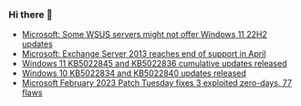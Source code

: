 ### Hi there 👋

<!--START_SECTION:feed-->
* [Microsoft: Some WSUS servers might not offer Windows 11 22H2 updates](https://www.bleepingcomputer.com/news/microsoft/microsoft-some-wsus-servers-might-not-offer-windows-11-22h2-updates/)
* [Microsoft: Exchange Server 2013 reaches end of support in April](https://www.bleepingcomputer.com/news/security/microsoft-exchange-server-2013-reaches-end-of-support-in-april/)
* [Windows 11 KB5022845 and KB5022836 cumulative updates released](https://www.bleepingcomputer.com/news/microsoft/windows-11-kb5022845-and-kb5022836-cumulative-updates-released/)
* [Windows 10 KB5022834 and KB5022840 updates released](https://www.bleepingcomputer.com/news/microsoft/windows-10-kb5022834-and-kb5022840-updates-released/)
* [Microsoft February 2023 Patch Tuesday fixes 3 exploited zero-days, 77 flaws](https://www.bleepingcomputer.com/news/microsoft/microsoft-february-2023-patch-tuesday-fixes-3-exploited-zero-days-77-flaws/)
<!--END_SECTION:feed-->

<!--
**frankenk/frankenk** is a ✨ _special_ ✨ repository because its `README.md` (this file) appears on your GitHub profile.

Here are some ideas to get you started:

- 🔭 I’m currently working on ...
- 🌱 I’m currently learning ...
- 👯 I’m looking to collaborate on ...
- 🤔 I’m looking for help with ...
- 💬 Ask me about ...
- 📫 How to reach me: ...
- 😄 Pronouns: ...
- ⚡ Fun fact: ...
-->



